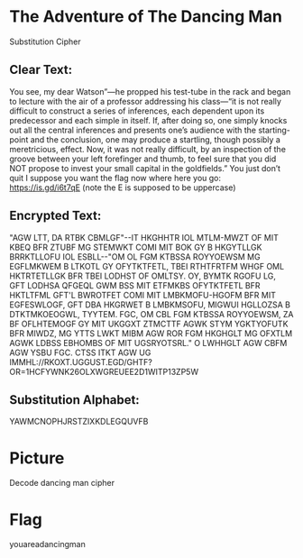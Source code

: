 # The Adventure of The Dancing Man

Substitution Cipher

## Clear Text:
You see, my dear Watson”—he propped his test-tube in the rack and began to lecture with the air of a professor addressing his class—“it is not really difficult to construct a series of inferences, each dependent upon its predecessor and each simple in itself. If, after doing so, one simply knocks out all the central inferences and presents one’s audience with the starting-point and the conclusion, one may produce a startling, though possibly a meretricious, effect. Now, it was not really difficult, by an inspection of the groove between your left forefinger and thumb, to feel sure that you did NOT propose to invest your small capital in the goldfields.” You just don’t quit I suppose you want the flag now where here you go: https://is.gd/i6t7qE (note the E is supposed to be uppercase)

## Encrypted Text:

"AGW LTT, DA RTBK CBMLGF"--IT HKGHHTR IOL MTLM-MWZT OF MIT KBEQ BFR ZTUBF MG STEMWKT COMI MIT BOK GY B HKGYTLLGK BRRKTLLOFU IOL ESBLL--"OM OL FGM KTBSSA ROYYOEWSM MG EGFLMKWEM B LTKOTL GY OFYTKTFETL, TBEI RTHTFRTFM WHGF OML HKTRTETLLGK BFR TBEI LODHST OF OMLTSY. OY, BYMTK RGOFU LG, GFT LODHSA QFGEQL GWM BSS MIT ETFMKBS OFYTKTFETL BFR HKTLTFML GFT'L BWROTFET COMI MIT LMBKMOFU-HGOFM BFR MIT EGFESWLOGF, GFT DBA HKGRWET B LMBKMSOFU, MIGWUI HGLLOZSA B DTKTMKOEOGWL, TYYTEM. FGC, OM CBL FGM KTBSSA ROYYOEWSM, ZA BF OFLHTEMOGF GY MIT UKGGXT ZTMCTTF AGWK STYM YGKTYOFUTK BFR MIWDZ, MG YTTS LWKT MIBM AGW ROR FGM HKGHGLT MG OFXTLM AGWK LDBSS EBHOMBS OF MIT UGSRYOTSRL." O LWHHGLT AGW CBFM AGW YSBU FGC. CTSS ITKT AGW UG IMMHL://RKOXT.UGGUST.EGD/GHTF?OR=1HCFYWNK26OLXWGREUEE2D1WITP13ZP5W

## Substitution Alphabet:
YAWMCNOPHJRSTZIXKDLEGQUVFB

# Picture
Decode dancing man cipher
 
# Flag
youareadancingman
